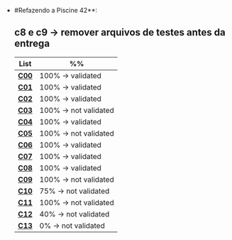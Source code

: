 
-   #Refazendo a Piscine 42**:
    ## c8 e c9 -> remover arquivos de testes antes da entrega
    | List | %% |
    | --- | --- |
    | [**C00**](https://github.com/AllanDantas21/42Piscine_reloaded/tree/main/c00) | 100% -> validated |
    | [**C01**](https://github.com/AllanDantas21/42Piscine_reloaded/tree/main/c01) | 100% -> validated|
    | [**C02**](https://github.com/AllanDantas21/42Piscine_reloaded/tree/main/c02) | 100% -> validated|
    | [**C03**](https://github.com/AllanDantas21/42Piscine_reloaded/tree/main/c03) | 100% -> not validated|
    | [**C04**](https://github.com/AllanDantas21/42Piscine_reloaded/tree/main/c04) | 100% -> validated|
    | [**C05**](https://github.com/AllanDantas21/42Piscine_reloaded/tree/main/c05) | 100% -> not validated|
    | [**C06**](https://github.com/AllanDantas21/42Piscine_reloaded/tree/main/c06) | 100% -> validated|
    | [**C07**](https://github.com/AllanDantas21/42Piscine_reloaded/tree/main/c07) | 100% -> validated|
    | [**C08**](https://github.com/AllanDantas21/42Piscine_reloaded/tree/main/c08) | 100% -> validated|
    | [**C09**](https://github.com/AllanDantas21/42Piscine_reloaded/tree/main/c09) | 100% -> not validated|
    | [**C10**](https://github.com/AllanDantas21/42Piscine_reloaded/tree/main/c10) | 75% -> not validated|
    | [**C11**](https://github.com/AllanDantas21/42Piscine_reloaded/tree/main/c11) | 100% -> not validated|
    | [**C12**](https://github.com/AllanDantas21/42Piscine_reloaded/tree/main/c12) | 40% -> not validated|
    | [**C13**](https://github.com/AllanDantas21/42Piscine_reloaded/tree/main/c13) | 0% -> not validated|
